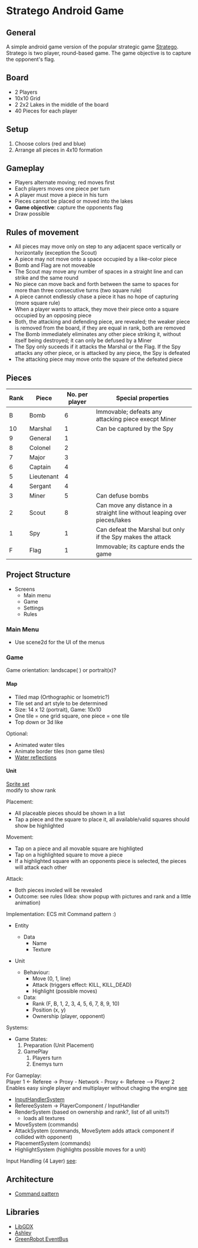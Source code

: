 # Stratego Android Game

## General

A simple android game version of the popular strategic game [Stratego](https://en.wikipedia.org/wiki/Stratego). Stratego is two player, round-based game. The game objective is to capture the opponent's flag.

## Board

- 2 Players
- 10x10 Grid
- 2 2x2 Lakes in the middle of the board
- 40 Pieces for each player

## Setup

1. Choose colors (red and blue)
2. Arrange all pieces in 4x10 formation

## Gameplay

- Players alternate moving; red moves first
- Each players moves one piece per turn
- A player must move a piece in his turn
- Pieces cannot be placed or moved into the lakes
- **Game objective**: capture the opponents flag  
- Draw possible

## Rules of movement

- All pieces may move only on step to any adjacent space vertically or horizontally (exception the Scout)
- A piece may not move onto a space occupied by a like-color piece
- Bomb and Flag are not moveable
- The Scout may move any number of spaces in a straight line and can strike and the same round
- No piece can move back and forth between the same to spaces for more than three consecutive turns (two square rule)
- A piece cannot endlessly chase a piece it has no hope of capturing  (more square rule)
- When a player wants to attack, they move their piece onto a square occupied by an opposing piece
- Both, the attacking and defending piece, are revealed; the weaker piece is removed from the board, if they are equal in rank, both are removed
- The Bomb immediately eliminates any other piece striking it, without itself being destroyed; it can only be defused by a Miner
- The Spy only suceeds if it attacks the Marshal or the Flag. If the Spy attacks any other piece, or is attacked by any piece, the Spy is defeated
- The attacking piece may move onto the square of the defeated piece

## Pieces

| Rank |    Piece    |  No. per player |                              Special properties                             |
|------|-------------|-----------------|-----------------------------------------------------------------------------|
| B    |  Bomb       |               6 |  Immovable; defeats any attacking piece execpt Miner                        |
| 10   |  Marshal    |               1 |  Can be captured by the Spy                                                 |
| 9    |  General    |               1 |                                                                             |
| 8    |  Colonel    |               2 |                                                                             |
| 7    |  Major      |               3 |                                                                             |
| 6    |  Captain    |               4 |                                                                             |
| 5    |  Lieutenant |               4 |                                                                             |
| 4    |  Sergant    |               4 |                                                                             |
| 3    |  Miner      |               5 |  Can defuse bombs                                                           |
| 2    |  Scout      |               8 |  Can move any distance in a straight line without leaping over pieces/lakes |
| 1    |  Spy        |               1 |  Can defeat the Marshal but only if the Spy makes the attack                |
| F    |  Flag       |               1 |  Immovable; its capture ends the game                                       |

## Project Structure

- Screens
  - Main menu
  - Game
  - Settings
  - Rules

### Main Menu

- Use scene2d for the UI of the menus

### Game

Game orientation: landscape( ) or portrait(x)?

#### Map

- Tiled map (Orthographic or Isometric?)
- Tile set and art style to be determined
- Size: 14 x 12 (portrait), Game: 10x10
- One tile = one grid square, one piece = one tile
- Top down or 3d like

Optional:

- Animated water tiles
- Animate border tiles (non game tiles)
- [Water reflections](https://gamedev.stackexchange.com/questions/102940/how-to-achieve-sprite-reflection-effect-in-libgdx)  

#### Unit

[Sprite set](https://pipoya.itch.io/pipoya-free-rpg-character-sprites-32x32)  
modify to show rank

Placement:

- All placeable pieces should be shown in a list
- Tap a piece and the square to place it, all available/valid squares should show be highlighted

Movement:

- Tap on a piece and all movable square are highligted
- Tap on a highlighted square to move a piece
- If a highlighted square with an opponents piece is selected, the pieces will attack each other

Attack:

- Both pieces involed will be revealed
- Outcome: see rules
(Idea: show popup with pictures and rank and a little animation)

Implementation:
ECS mit Command pattern :)

- Entity
  - Data
    - Name
    - Texture

- Unit
  - Behaviour:
    - Move (0, 1, line)
    - Attack (triggers effect: KILL, KILL_DEAD)
    - Highlight (possible moves)
  - Data:
    - Rank (F, B, 1, 2, 3, 4, 5, 6, 7, 8, 9, 10)
    - Position (x, y)
    - Ownership (player, opponent)

Systems:

- Game States:
  1. Preparation (Unit Placement)
  2. GamePlay
     1. Players turn
     2. Enemys turn

For Gameplay:  
Player 1 <- Referee -> Proxy - Network - Proxy <- Referee --> Player 2  
Enables easy single player and multiplayer without chaging the engine [see](https://pdfs.semanticscholar.org/f35c/df2b5cb1a36d703ab6c4a4d80cbaaf3cc603.pdf)  

- [InputHandlerSystem](https://stackoverflow.com/questions/38278201/libgdx-ashley-how-do-i-control-a-player-the-proper-way-ecs-framework)
- RefereeSystem -> PlayerComponent / InputHandler
- RenderSystem (based on ownership and rank?, list of all units?)
  - loads all textures
- MoveSystem (commands)
- AttackSystem (commands, MoveSytem adds attack component if collided with opponent)
- PlacementSystem (commands)
- HighlightSystem (highlights possible moves for a unit)

Input Handling (4 Layer) [see](https://javadocmd.com/blog/libgdx-ashley-on-the-stage/):  

## Architecture

- [Command pattern](http://gameprogrammingpatterns.com/command.html)

## Libraries

- [LibGDX](https://github.com/libgdx/libgdx)
- [Ashley](https://github.com/libgdx/ashley)
- [GreenRobot EventBus](https://github.com/greenrobot/EventBus)
